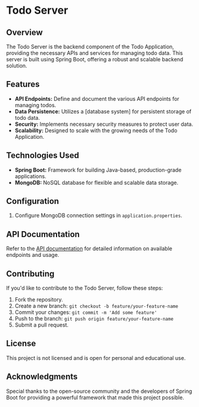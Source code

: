 # Todo Server

## Overview

The Todo Server is the backend component of the Todo Application, providing the necessary APIs and services for managing todo data. This server is built using Spring Boot, offering a robust and scalable backend solution.

## Features

- **API Endpoints:** Define and document the various API endpoints for managing todos.
- **Data Persistence:** Utilizes a [database system] for persistent storage of todo data.
- **Security:** Implements necessary security measures to protect user data.
- **Scalability:** Designed to scale with the growing needs of the Todo Application.

## Technologies Used

- **Spring Boot:** Framework for building Java-based, production-grade applications.
- **MongoDB:** NoSQL database for flexible and scalable data storage.

## Configuration

1. Configure MongoDB connection settings in `application.properties`.

## API Documentation

Refer to the [API documentation](docs/api.md) for detailed information on available endpoints and usage.

## Contributing

If you'd like to contribute to the Todo Server, follow these steps:

1. Fork the repository.
2. Create a new branch: `git checkout -b feature/your-feature-name`
3. Commit your changes: `git commit -m 'Add some feature'`
4. Push to the branch: `git push origin feature/your-feature-name`
5. Submit a pull request.

## License

This project is not licensed and is open for personal and educational use.

## Acknowledgments

Special thanks to the open-source community and the developers of Spring Boot for providing a powerful framework that made this project possible.
